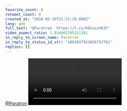 ```yaml
---
favorite_count: 0
retweet_count: 0
created_at: "2018-05-30T21:31:29.000Z"
lang: qme
full_text: "@Paratron  https://t.co/kOCoxvVKIh"
video_aspect_ratio: 1.834862385321101
in_reply_to_screen_name: Paratron
in_reply_to_status_id_str: "1001937561856757762"
replies: []
---
```


[@Paratron](https://twitter.com/Paratron)
![Embedded Video](https://twitter-media-coderbyheart.s3.eu-north-1.amazonaws.com/1001939174629441536-DeeaXPYW0AAbYiD.mp4)
